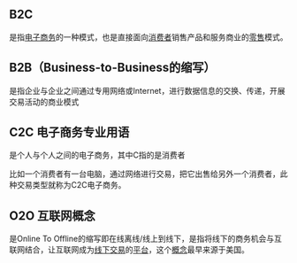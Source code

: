 ## B2C

是指[电子商务](https://baike.baidu.com/item/电子商务/98106)的一种模式，也是直接面向[消费者](https://baike.baidu.com/item/消费者/1795849)销售产品和服务商业的[零售](https://baike.baidu.com/item/零售/1837206)模式。



## B2B（Business-to-Business的缩写）

是指企业与企业之间通过专用网络或Internet，进行数据信息的交换、传递，开展交易活动的商业模式



## C2C 电子商务专业用语

是个人与个人之间的电子商务，其中C指的是消费者

 比如一个消费者有一台电脑，通过网络进行交易，把它出售给另外一个消费者，此种交易类型就称为C2C电子商务。



## O2O 互联网概念

是Online To Offline的缩写即在线离线/线上到线下，是指将线下的商务机会与互联网结合，让互联网成为[线下交易](https://baike.baidu.com/item/线下交易/9865588)的[平台](https://baike.baidu.com/item/平台/20155557)，这个[概念](https://baike.baidu.com/item/概念/829047)最早来源于美国。